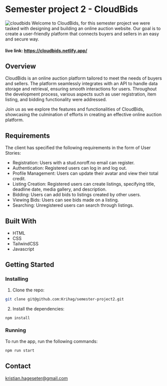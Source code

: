 # Semester project 2 - CloudBids
![cloudbids](https://github.com/Krihag/semester-project2/assets/125972171/2d9d3f2a-a8ae-4fba-92ca-f84a58ab0118)
Welcome to CloudBids, for this semester project we were tasked with designing and building an online auction website. Our goal is to create a user-friendly platform that connects buyers and sellers in an easy and secure way.

#### live link: https://cloudbids.netlify.app/


## Overview
CloudBids is an online auction platform tailored to meet the needs of buyers and sellers. The platform seamlessly integrates with an API to handle data storage and retrieval, ensuring smooth interactions for users. 
Throughout the development process, various aspects such as user registration, item listing, and bidding functionality were addressed.

Join us as we explore the features and functionalities of CloudBids, showcasing the culmination of efforts in creating an effective online auction platform.


## Requirements
The client has specified the following requirements in the form of User Stories:

- Registration: Users with a stud.noroff.no email can register.
- Authentication: Registered users can log in and log out.
- Profile Management: Users can update their avatar and view their total credit.
- Listing Creation: Registered users can create listings, specifying title, deadline date, media gallery, and description.
- Bidding: Users can add bids to listings created by other users.
- Viewing Bids: Users can see bids made on a listing.
- Searching: Unregistered users can search through listings.

## Built With
- HTML
- CSS
- TailwindCSS
- Javascript

## Getting Started

### Installing

1. Clone the repo:

```bash
git clone git@github.com:Krihag/semester-project2.git
```

2. Install the dependencies:

```
npm install
```

### Running

To run the app, run the following commands:

```bash
npm run start
```

## Contact

kristian.hageseter@gmail.com
